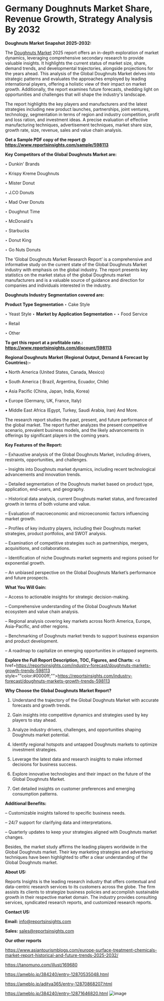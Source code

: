 # Germany Doughnuts Market Share, Revenue Growth, Strategy Analysis By 2032

<strong>Doughnuts Market Snapshot 2025-2032:</strong>

The <a href=https://www.reportsinsights.com/sample/598113>Doughnuts Market</a> 2025 report offers an in-depth exploration of market dynamics, leveraging comprehensive secondary research to provide valuable insights. It highlights the current status of market size, share, demand trends, and developmental trajectories, alongside projections for the years ahead. This analysis of the Global Doughnuts Market delves into strategic patterns and evaluates the approaches employed by leading international players, offering a holistic view of their impact on market growth. Additionally, the report examines future forecasts, shedding light on opportunities and challenges that will shape the industry's landscape.

The report highlights the key players and manufacturers and the latest strategies including new product launches, partnerships, joint ventures, technology, segmentation in terms of region and industry competition, profit and loss ration, and investment ideas. A precise evaluation of effective manufacturing techniques, advertisement techniques, market share size, growth rate, size, revenue, sales and value chain analysis.

<strong>Get a Sample PDF copy of the report @ <a href=https://www.reportsinsights.com/sample/598113 style=color:#0000ff;>https://www.reportsinsights.com/sample/598113</a></strong>

<strong>Key Competitors of the Global Doughnuts Market are:</strong>

‣ Dunkin' Brands

‣ Krispy Kreme Doughnuts

‣ Mister Donut

‣ J.CO Donuts

‣ Mad Over Donuts

‣ Doughnut Time

‣ McDonald's

‣ Starbucks

‣ Donut King

‣ Go Nuts Donuts

The ‘Global Doughnuts Market Research Report’ is a comprehensive and informative study on the current state of the Global Doughnuts Market industry with emphasis on the global industry. The report presents key statistics on the market status of the global Doughnuts market manufacturers and is a valuable source of guidance and direction for companies and individuals interested in the industry.

<strong>Doughnuts Industry Segmentation covered are:</strong>

<strong>Product Type Segmentation</strong>
‣
Cake Style

‣ Yeast Style
‣ 
<strong>Market by Application Segmentation</strong>
‣
‣  Food Service

‣ Retail

‣ Other

<strong>To get this report at a profitable rate.: <a href=https://www.reportsinsights.com/discount/598113 style=color:#0000ff;>https://www.reportsinsights.com/discount/598113</a></strong>

<strong>Regional Doughnuts Market (Regional Output, Demand &amp; Forecast by Countries):-</strong>

• North America (United States, Canada, Mexico)

• South America ( Brazil, Argentina, Ecuador, Chile)

• Asia Pacific (China, Japan, India, Korea)

• Europe (Germany, UK, France, Italy)

• Middle East Africa (Egypt, Turkey, Saudi Arabia, Iran) And More.

The research report studies the past, present, and future performance of the global market. The report further analyzes the present competitive scenario, prevalent business models, and the likely advancements in offerings by significant players in the coming years.

<strong>Key Features of the Report:</strong>

– Exhaustive analysis of the Global Doughnuts Market, including drivers, restraints, opportunities, and challenges.

– Insights into Doughnuts market dynamics, including recent technological advancements and innovation trends.

– Detailed segmentation of the Doughnuts market based on product type, application, end-users, and geography.

– Historical data analysis, current Doughnuts market status, and forecasted growth in terms of both volume and value.

– Evaluation of macroeconomic and microeconomic factors influencing market growth.

– Profiles of key industry players, including their Doughnuts market strategies, product portfolios, and SWOT analysis.

– Examination of competitive strategies such as partnerships, mergers, acquisitions, and collaborations.

– Identification of niche Doughnuts market segments and regions poised for exponential growth.

– An unbiased perspective on the Global Doughnuts Market’s performance and future prospects.

<strong>What You Will Gain:</strong>

– Access to actionable insights for strategic decision-making.

– Comprehensive understanding of the Global Doughnuts Market ecosystem and value chain analysis.

– Regional analysis covering key markets across North America, Europe, Asia-Pacific, and other regions.

– Benchmarking of Doughnuts market trends to support business expansion and product development.

– A roadmap to capitalize on emerging opportunities in untapped segments.

<strong>Explore the Full Report Description, TOC, Figures, and Charts:</strong>
<a href=https://reportsinsights.com/industry-forecast/doughnuts-markets-growth-trends-598113 style=""color:#0000ff;"">https://reportsinsights.com/industry-forecast/doughnuts-markets-growth-trends-598113</a>

<strong>Why Choose the Global Doughnuts Market Report?</strong>

1. Understand the trajectory of the Global Doughnuts Market with accurate forecasts and growth trends.

2. Gain insights into competitive dynamics and strategies used by key players to stay ahead.

3. Analyze industry drivers, challenges, and opportunities shaping Doughnuts market potential.

4. Identify regional hotspots and untapped Doughnuts markets to optimize investment strategies.

5. Leverage the latest data and research insights to make informed decisions for business success.

6. Explore innovative technologies and their impact on the future of the Global Doughnuts Market.

7. Get detailed insights on customer preferences and emerging consumption patterns.

<strong>Additional Benefits:</strong>

– Customizable insights tailored to specific business needs.

– 24/7 support for clarifying data and interpretations.

– Quarterly updates to keep your strategies aligned with Doughnuts market changes.

Besides, the market study affirms the leading players worldwide in the Global Doughnuts market. Their key marketing strategies and advertising techniques have been highlighted to offer a clear understanding of the Global Doughnuts market.

<strong><strong>About US</strong>:</strong>

Reports Insights is the leading research industry that offers contextual and data-centric research services to its customers across the globe. The firm assists its clients to strategize business policies and accomplish sustainable growth in their respective market domain. The industry provides consulting services, syndicated research reports, and customized research reports.

<strong>Contact US:</strong>

<p class=><b>Email:</b> <a href=mailto:info@reportsinsights.com>info@reportsinsights.com</a></p>
<p class=><b>Sales:</b> <a href=mailto:sales@reportsinsights.com>sales@reportsinsights.com</a></p>

<strong>Our other reports</strong>

<a href=https://www.asiantourismblogs.com/europe-surface-treatment-chemicals-market-report-historical-and-future-trends-2025-2032/>https://www.asiantourismblogs.com/europe-surface-treatment-chemicals-market-report-historical-and-future-trends-2025-2032/</a>

<a href=https://tanomuno.com/illust/169680>https://tanomuno.com/illust/169680</a>

<a href=https://ameblo.jp/384240/entry-12870535048.html>https://ameblo.jp/384240/entry-12870535048.html</a>

<a href=https://ameblo.jp/aditya365/entry-12870868207.html>https://ameblo.jp/aditya365/entry-12870868207.html</a>

<a href=https://ameblo.jp/384240/entry-12871646820.html>https://ameblo.jp/384240/entry-12871646820.html</a>
![image](https://github.com/user-attachments/assets/a125cf88-e59e-4c34-86fe-0b51efb3c7b8)
